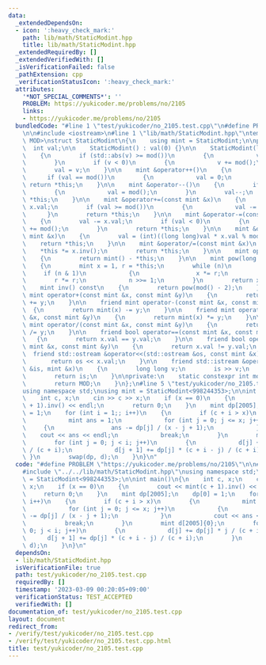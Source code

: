 ```yaml
---
data:
  _extendedDependsOn:
  - icon: ':heavy_check_mark:'
    path: lib/math/StaticModint.hpp
    title: lib/math/StaticModint.hpp
  _extendedRequiredBy: []
  _extendedVerifiedWith: []
  _isVerificationFailed: false
  _pathExtension: cpp
  _verificationStatusIcon: ':heavy_check_mark:'
  attributes:
    '*NOT_SPECIAL_COMMENTS*': ''
    PROBLEM: https://yukicoder.me/problems/no/2105
    links:
    - https://yukicoder.me/problems/no/2105
  bundledCode: "#line 1 \"test/yukicoder/no_2105.test.cpp\"\n#define PROBLEM \"https://yukicoder.me/problems/no/2105\"\
    \n\n#include <iostream>\n#line 1 \"lib/math/StaticModint.hpp\"\ntemplate <int\
    \ MOD>\nstruct StaticModint\n{\n    using mint = StaticModint;\n\npublic:\n  \
    \  int val;\n\n    StaticModint() : val(0) {}\n\n    StaticModint(long long v)\n\
    \    {\n        if (std::abs(v) >= mod())\n        {\n            v %= mod();\n\
    \        }\n        if (v < 0)\n        {\n            v += mod();\n        }\n\
    \        val = v;\n    }\n\n    mint &operator++()\n    {\n        val++;\n  \
    \      if (val == mod())\n        {\n            val = 0;\n        }\n       \
    \ return *this;\n    }\n\n    mint &operator--()\n    {\n        if (val == 0)\n\
    \        {\n            val = mod();\n        }\n        val--;\n        return\
    \ *this;\n    }\n\n    mint &operator+=(const mint &x)\n    {\n        val +=\
    \ x.val;\n        if (val >= mod())\n        {\n            val -= mod();\n  \
    \      }\n        return *this;\n    }\n\n    mint &operator-=(const mint &x)\n\
    \    {\n        val -= x.val;\n        if (val < 0)\n        {\n            val\
    \ += mod();\n        }\n        return *this;\n    }\n\n    mint &operator*=(const\
    \ mint &x)\n    {\n        val = (int)((long long)val * x.val % mod());\n    \
    \    return *this;\n    }\n\n    mint &operator/=(const mint &x)\n    {\n    \
    \    *this *= x.inv();\n        return *this;\n    }\n\n    mint operator-()\n\
    \    {\n        return mint() - *this;\n    }\n\n    mint pow(long long n) const\n\
    \    {\n        mint x = 1, r = *this;\n        while (n)\n        {\n       \
    \     if (n & 1)\n            {\n                x *= r;\n            }\n    \
    \        r *= r;\n            n >>= 1;\n        }\n        return x;\n    }\n\n\
    \    mint inv() const\n    {\n        return pow(mod() - 2);\n    }\n\n    friend\
    \ mint operator+(const mint &x, const mint &y)\n    {\n        return mint(x)\
    \ += y;\n    }\n\n    friend mint operator-(const mint &x, const mint &y)\n  \
    \  {\n        return mint(x) -= y;\n    }\n\n    friend mint operator*(const mint\
    \ &x, const mint &y)\n    {\n        return mint(x) *= y;\n    }\n\n    friend\
    \ mint operator/(const mint &x, const mint &y)\n    {\n        return mint(x)\
    \ /= y;\n    }\n\n    friend bool operator==(const mint &x, const mint &y)\n \
    \   {\n        return x.val == y.val;\n    }\n\n    friend bool operator!=(const\
    \ mint &x, const mint &y)\n    {\n        return x.val != y.val;\n    }\n\n  \
    \  friend std::ostream &operator<<(std::ostream &os, const mint &x)\n    {\n \
    \       return os << x.val;\n    }\n\n    friend std::istream &operator>>(std::istream\
    \ &is, mint &x)\n    {\n        long long v;\n        is >> v;\n        x = mint(v);\n\
    \        return is;\n    }\n\nprivate:\n    static constexpr int mod()\n    {\n\
    \        return MOD;\n    }\n};\n#line 5 \"test/yukicoder/no_2105.test.cpp\"\n\
    using namespace std;\nusing mint = StaticModint<998244353>;\n\nint main()\n{\n\
    \    int c, x;\n    cin >> c >> x;\n    if (x == 0)\n    {\n        cout << mint(c\
    \ + 1).inv() << endl;\n        return 0;\n    }\n    mint dp[2005];\n    dp[0]\
    \ = 1;\n    for (int i = 1;; i++)\n    {\n        if (c + i > x)\n        {\n\
    \            mint ans = 1;\n            for (int j = 0; j <= x; j++)\n       \
    \     {\n                ans -= dp[j] / (x - j + 1);\n            }\n        \
    \    cout << ans << endl;\n            break;\n        }\n        mint d[2005]{0};\n\
    \        for (int j = 0; j < i; j++)\n        {\n            d[j] += dp[j] * j\
    \ / (c + i);\n            d[j + 1] += dp[j] * (c + i - j) / (c + i);\n       \
    \ }\n        swap(dp, d);\n    }\n}\n"
  code: "#define PROBLEM \"https://yukicoder.me/problems/no/2105\"\n\n#include <iostream>\n\
    #include \"../../lib/math/StaticModint.hpp\"\nusing namespace std;\nusing mint\
    \ = StaticModint<998244353>;\n\nint main()\n{\n    int c, x;\n    cin >> c >>\
    \ x;\n    if (x == 0)\n    {\n        cout << mint(c + 1).inv() << endl;\n   \
    \     return 0;\n    }\n    mint dp[2005];\n    dp[0] = 1;\n    for (int i = 1;;\
    \ i++)\n    {\n        if (c + i > x)\n        {\n            mint ans = 1;\n\
    \            for (int j = 0; j <= x; j++)\n            {\n                ans\
    \ -= dp[j] / (x - j + 1);\n            }\n            cout << ans << endl;\n \
    \           break;\n        }\n        mint d[2005]{0};\n        for (int j =\
    \ 0; j < i; j++)\n        {\n            d[j] += dp[j] * j / (c + i);\n      \
    \      d[j + 1] += dp[j] * (c + i - j) / (c + i);\n        }\n        swap(dp,\
    \ d);\n    }\n}\n"
  dependsOn:
  - lib/math/StaticModint.hpp
  isVerificationFile: true
  path: test/yukicoder/no_2105.test.cpp
  requiredBy: []
  timestamp: '2023-03-09 00:20:05+09:00'
  verificationStatus: TEST_ACCEPTED
  verifiedWith: []
documentation_of: test/yukicoder/no_2105.test.cpp
layout: document
redirect_from:
- /verify/test/yukicoder/no_2105.test.cpp
- /verify/test/yukicoder/no_2105.test.cpp.html
title: test/yukicoder/no_2105.test.cpp
---
```

